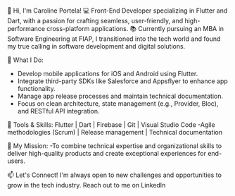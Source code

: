 👋 Hi, I'm Caroline Portela!
💻 Front-End Developer specializing in Flutter and Dart, with a passion for crafting seamless, user-friendly, and high-performance cross-platform applications.
📚 Currently pursuing an MBA in Software Engineering at FIAP, I transitioned into the tech world and found my true calling in software development and digital solutions.

🚀 What I Do:
- Develop mobile applications for iOS and Android using Flutter.
- Integrate third-party SDKs like Salesforce and Appsflyer to enhance app functionality.
- Manage app release processes and maintain technical documentation.
- Focus on clean architecture, state management (e.g., Provider, Bloc), and RESTful API integration.

🔧 Tools & Skills:
Flutter | Dart | Firebase | Git | Visual Studio Code
-Agile methodologies (Scrum) | Release management | Technical documentation

🌟 My Mission:
-To combine technical expertise and organizational skills to deliver high-quality products and create exceptional experiences for end-users.

📫 Let's Connect!
I'm always open to new challenges and opportunities to grow in the tech industry. Reach out to me on LinkedIn
<!---
krol1ne/krol1ne is a ✨ special ✨ repository because its `README.md` (this file) appears on your GitHub profile.
You can click the Preview link to take a look at your changes.
--->
